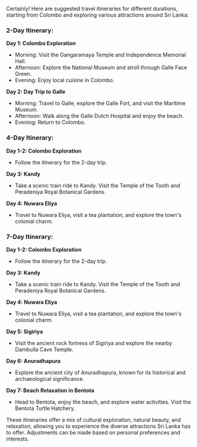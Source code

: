 Certainly! Here are suggested travel itineraries for different durations, starting from Colombo and exploring various attractions around Sri Lanka:

### 2-Day Itinerary:

**Day 1: Colombo Exploration**
- Morning: Visit the Gangaramaya Temple and Independence Memorial Hall.
- Afternoon: Explore the National Museum and stroll through Galle Face Green.
- Evening: Enjoy local cuisine in Colombo.

**Day 2: Day Trip to Galle**
- Morning: Travel to Galle, explore the Galle Fort, and visit the Maritime Museum.
- Afternoon: Walk along the Galle Dutch Hospital and enjoy the beach.
- Evening: Return to Colombo.

### 4-Day Itinerary:

**Day 1-2: Colombo Exploration**
- Follow the itinerary for the 2-day trip.

**Day 3: Kandy**
- Take a scenic train ride to Kandy. Visit the Temple of the Tooth and Peradeniya Royal Botanical Gardens.

**Day 4: Nuwara Eliya**
- Travel to Nuwara Eliya, visit a tea plantation, and explore the town's colonial charm.

### 7-Day Itinerary:

**Day 1-2: Colombo Exploration**
- Follow the itinerary for the 2-day trip.

**Day 3: Kandy**
- Take a scenic train ride to Kandy. Visit the Temple of the Tooth and Peradeniya Royal Botanical Gardens.

**Day 4: Nuwara Eliya**
- Travel to Nuwara Eliya, visit a tea plantation, and explore the town's colonial charm.

**Day 5: Sigiriya**
- Visit the ancient rock fortress of Sigiriya and explore the nearby Dambulla Cave Temple.

**Day 6: Anuradhapura**
- Explore the ancient city of Anuradhapura, known for its historical and archaeological significance.

**Day 7: Beach Relaxation in Bentota**
- Head to Bentota, enjoy the beach, and explore water activities. Visit the Bentota Turtle Hatchery.

These itineraries offer a mix of cultural exploration, natural beauty, and relaxation, allowing you to experience the diverse attractions Sri Lanka has to offer. Adjustments can be made based on personal preferences and interests.